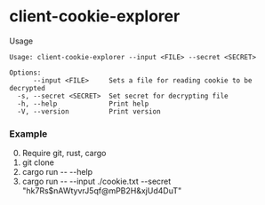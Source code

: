 # client-cookie-explorer

Usage

```text
Usage: client-cookie-explorer --input <FILE> --secret <SECRET>

Options:
      --input <FILE>     Sets a file for reading cookie to be decrypted
  -s, --secret <SECRET>  Set secret for decrypting file
  -h, --help             Print help
  -V, --version          Print version
```

### Example

0. Require git, rust, cargo
1. git clone
2. cargo run -- --help
3. cargo run -- --input ./cookie.txt --secret "hk7Rs$nAWtyvrJ5qf@mPB2H&xjUd4DuT"
